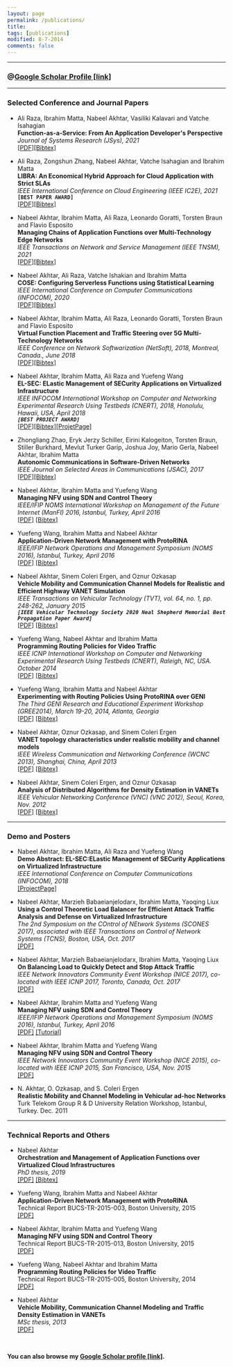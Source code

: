 ```yaml
---
layout: page
permalink: /publications/
title: 
tags: [publications]
modified: 8-7-2014
comments: false
---
```


--- 

### @<a href="https://scholar.google.com/citations?user=EoZJQVYAAAAJ&hl=en" target="_blank">Google Scholar Profile [link]</a> ###

---
### Selected Conference and Journal Papers

- Ali Raza, Ibrahim Matta, Nabeel Akhtar, Vasiliki Kalavari and Vatche Isahagian <br>
  **Function-as-a-Service: From An Application Developer's Perspective** <br>
  *Journal of Systems Research (JSys), 2021* <br>
[\[PDF\]](../papers/JSYS.pdf)[\[Bibtex\]](../papers/bib/JSYS.txt)

- Ali Raza, Zongshun Zhang, Nabeel Akhtar, Vatche Isahagian and Ibrahim Matta<br>
  **LIBRA: An Economical Hybrid Approach for Cloud Application with Strict SLAs** <br>
  *IEEE International Conference on Cloud Engineering (IEEE IC2E), 2021* <br>
  **`[BEST PAPER AWARD]`**<br>
[\[PDF\]](../papers/LIBRA.pdf)[\[Bibtex\]](../papers/bib/LIBRA.txt)

- Nabeel Akhtar, Ibrahim Matta, Ali Raza, Leonardo Goratti, Torsten Braun and Flavio Esposito<br>
  **Managing Chains of Application Functions over Multi-Technology Edge Networks** <br>
  *IEEE Transactions on Network and Service Management (IEEE TNSM), 2021* <br>
[\[PDF\]](../papers/5G_journal.pdf)[\[Bibtex\]](../papers/bib/5G_journal.txt)

- Nabeel Akhtar, Ali Raza, Vatche Ishakian and Ibrahim Matta<br>
**COSE: Configuring Serverless Functions using Statistical Learning**<br>
*IEEE International Conference on Computer Communications (INFOCOM), 2020* <br>
[\[PDF\]](../papers/COSE2020.pdf)[\[Bibtex\]](../papers/bib/COSE2020.txt)
  
- Nabeel Akhtar, Ibrahim Matta, Ali Raza, Leonardo Goratti, Torsten Braun and Flavio Esposito<br>
  **Virtual Function Placement and Traffic Steering over 5G Multi-Technology Networks** <br>
  *IEEE Conference on Network Softwarization (NetSoft), 2018, Montreal, Canada., June 2018* <br>
  [\[PDF\]](../papers/NETSOFT2018.pdf)[\[Bibtex\]](../papers/bib/NETSOFT2018.txt)

- Nabeel Akhtar, Ibrahim Matta, Ali Raza and Yuefeng Wang <br>
  **EL-SEC: ELastic Management of SECurity Applications on Virtualized Infrastructure** <br>
  *IEEE INFOCOM International Workshop on Computer and Networking Experimental Research Using Testbeds (CNERT), 2018, Honolulu, Hawaii, USA, April 2018* <br>
  ***`[BEST PROJECT AWARD]`***<br>
    [\[PDF\]](../papers/ELSEC.pdf)[\[Bibtex\]](../papers/bib/ELSEC.txt)[\[ProjetPage\]](https://github.com/akhtarnabeel/ELSEC) <br>

- Zhongliang Zhao, Eryk Jerzy Schiller, Eirini Kalogeiton, Torsten Braun, Stiller Burkhard, Mevlut Turker Garip, Joshua Joy, Mario Gerla, Nabeel Akhtar, Ibrahim Matta <br>
  **Autonomic Communications in Software-Driven Networks**  <br>
  *IEEE Journal on Selected Areas in Communications (JSAC), 2017* <br>
  [\[PDF\]](../papers/JSAC2017.pdf)[\[Bibtex\]](../papers/bib/JSAC2017.txt)

- Nabeel Akhtar, Ibrahim Matta and Yuefeng Wang <br>
  **Managing NFV using SDN and Control Theory** <br>
  *IEEE/IFIP NOMS International Workshop on Management of the Future Internet (ManFI) 2016, Istanbul, Turkey, April 2016* <br>
  [\[PDF\]](../papers/NOMS2016.pdf) [\[Bibtex\]](/papers/bib/NOMS2016.txt) 

- Yuefeng Wang, Ibrahim Matta and Nabeel Akhtar <br>
  **Application-Driven Network Management with ProtoRINA** <br>
  *IEEE/IFIP Network Operations and Management Symposium (NOMS 2016), Istanbul, Turkey, April 2016* <br>
  [\[PDF\]](../papers/NOMS_RINA.pdf) [\[Bibtex\]](/papers/bib/NOMS_RINA.txt)

- Nabeel Akhtar, Sinem Coleri Ergen, and Oznur Ozkasap <br>
  **Vehicle Mobility and Communication Channel Models for Realistic and Efficient Highway VANET Simulation** <br>
  *IEEE Transactions on Vehicular Technology (TVT), vol. 64, no. 1, pp. 248-262, January 2015* <br>
  ***`[IEEE Vehicular Technology Society 2020 Neal Shepherd Memorial Best Propagation Paper Award]`***<br>
  [\[PDF\]](../papers/TVT.pdf) [\[Bibtex\]](/papers/bib/TVT.txt)

- Yuefeng Wang, Nabeel Akhtar and Ibrahim Matta <br>
  **Programming Routing Policies for Video Traffic**  <br>
  *IEEE ICNP International Workshop on Computer and Networking Experimental Research Using Testbeds (CNERT), Raleigh, NC, USA. October 2014* <br>
  [\[PDF\]](../papers/ICNP-2014.pdf) [\[Bibtex\]](/papers/bib/ICNP-2014.txt)

- Yuefeng Wang, Ibrahim Matta and Nabeel Akhtar <br>
  **Experimenting with Routing Policies Using ProtoRINA over GENI**  <br>
  *The Third GENI Research and Educational Experiment Workshop (GREE2014), March 19-20, 2014, Atlanta, Georgia* <br>
  [\[PDF\]](../papers/GREE2014.pdf) [\[Bibtex\]](/papers/bib/GREE2014.txt)

- Nabeel Akhtar, Oznur Ozkasap, and Sinem Coleri Ergen <br>
  **VANET topology characteristics under realistic mobility and channel models**  <br>
  *IEEE Wireless Communication and Networking Conference (WCNC 2013), Shanghai, China, April 2013* <br>
  [\[PDF\]](../papers/WCNC2013.pdf) [\[Bibtex\]](/papers/bib/WCNC2013.txt)

- Nabeel Akhtar, Sinem Coleri Ergen, and Oznur Ozkasap <br>
  **Analysis of Distributed Algorithms for Density Estimation in VANETs**  <br>
  *IEEE Vehicular Networking Conference (VNC) (VNC 2012), Seoul, Korea, Nov. 2012* <br>
  [\[PDF\]](../papers/VNC2012.pdf) [\[Bibtex\]](/papers/bib/VNC2012.txt)

--- 
### Demo and Posters

- Nabeel Akhtar, Ibrahim Matta, Ali Raza and Yuefeng Wang <br>
  **Demo Abstract: EL-SEC:ELastic Management of SECurity Applications on Virtualized Infrastructure** <br>
  *IEEE International Conference on Computer Communications (INFOCOM), 2018* <br>
  [\[ProjectPage\]](https://github.com/akhtarnabeel/ELSEC) <br>

- Nabeel Akhtar, Marzieh Babaeianjelodarx, Ibrahim Matta, Yaoqing Liux <br>
  **Using a Control Theoretic Load Balancer for Efficient Attack Traffic Analysis and Defense on Virtualized Infrastructure** <br>
  *The 2nd Symposium on the COntrol of NEtwork Systems (SCONES 2017), associated with IEEE Transactions on Control of Network Systems (TCNS), Boston, USA, Oct. 2017* <br>
  [\[PDF\]](../papers/SCONES2017.pdf)

- Nabeel Akhtar, Marzieh Babaeianjelodarx, Ibrahim Matta, Yaoqing Liux <br> 
  **On Balancing Load to Quickly Detect and Stop Attack Traffic** <br> 
  *IEEE Network Innovators Community Event Workshop (NICE 2017), co-located with IEEE ICNP 2017, Toronto, Canada, Oct. 2017* <br> 
  [\[PDF\]](../papers/NICE2017.pdf)

- Nabeel Akhtar, Ibrahim Matta and Yuefeng Wang <br> 
  **Managing NFV using SDN and Control Theory** <br> 
  *IEEE/IFIP Network Operations and Management Symposium (NOMS 2016), Istanbul, Turkey, April 2016*<br> 
  [\[PDF\]](../papers/NICE2017.pdf) [\[Tutorial\]](http://groups.geni.net/geni/wiki/GENIExperimenter/Tutorials/NFV/Ryu)

- Nabeel Akhtar, Ibrahim Matta and Yuefeng Wang <br> 
  **Managing NFV using SDN and Control Theory**  <br> 
  *IEEE Network Innovators Community Event Workshop (NICE 2015), co-located with IEEE ICNP 2015, San Francisco, USA, Nov. 2015* <br> 
  [\[PDF\]](../papers/NICEPoster.pdf)
  
- N. Akhtar, O. Ozkasap, and S. Coleri Ergen <br> 
  **Realistic Mobility and Channel Modeling in Vehicular ad-hoc Networks** <br> 
  Turk Telekom Group R & D University Relation Workshop, Istanbul, Turkey. Dec. 2011  <br> 

---
### Technical Reports and Others

- Nabeel Akhtar <br> 
  **Orchestration and Management of Application Functions over Virtualized Cloud Infrastructures** <br> 
  *PhD thesis, 2019* <br> 
  [\[PDF\]](../papers/phd_thesis.pdf) [\[Bibtex\]](/papers/bib/phd_thesis.bib)
  
- Yuefeng Wang, Ibrahim Matta and Nabeel Akhtar <br> 
  **Application-Driven Network Management with ProtoRINA** <br> 
  Technical Report BUCS-TR-2015-003, Boston University, 2015 <br> 
  [\[PDF\]](http://www.cs.bu.edu/techreports/pdf/2015-003-protorina.pdf)

- Nabeel Akhtar, Ibrahim Matta and Yuefeng Wang  <br> 
  **Managing NFV using SDN and Control Theory**  <br> 
  Technical Report BUCS-TR-2015-013, Boston University, 2015  <br> 
  [\[PDF\]](http://www.cs.bu.edu/techreports/pdf/2015-013-nfv-sdn-control.pdf)

- Yuefeng Wang, Nabeel Akhtar and Ibrahim Matta <br> 
  **Programming Routing Policies for Video Traffic** <br> 
  Technical Report BUCS-TR-2015-005, Boston University, 2014 <br> 
  [\[PDF\]](http://csr.bu.edu/rina/papers/BUCS-TR-2014-005.pdf)
  
- Nabeel Akhtar <br> 
  **Vehicle Mobility, Communication Channel Modeling and Traffic Density Estimation in VANETs** <br> 
  *MSc thesis, 2013* <br> 
  [\[PDF\]](../papers/MSc_FINAL.pdf)


<br>  

**You can also browse my <a href="https://scholar.google.com/citations?user=EoZJQVYAAAAJ&hl=en" target="_blank">Google Scholar profile [link]</a>.**
